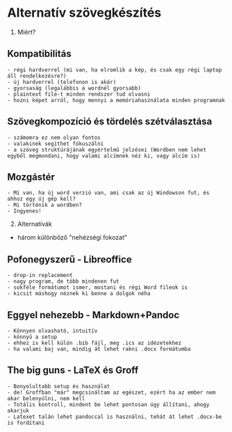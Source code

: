 # Alternatív szövegkészítés

1. Miért?

## Kompatibilitás
    - régi hardverrel (mi van, ha elromlik a kép, és csak egy régi laptop áll rendelkezésre?)
    - új hardverrel (telefonon is akár)
    - gyorsaság (legalábbis a wordnél gyorsabb)
    - plaintext file-t minden rendszer tud olvasni
    - hozni képet arról, hogy mennyi a memóriahasználata minden programnak

## Szövegkompozíció és tördelés szétválasztása
    - számomra ez nem olyan fontos
    - valakinek segíthet fókuszálni
    - a szöveg struktúrájának egyértelmű jelzései (Wordben nem lehet egyből megmondani, hogy valami alcímnek néz ki, vagy alcím is)

## Mozgástér
    - Mi van, ha új word verzió van, ami csak az új Windowson fut, és ahhoz egy új gép kell?
    - Mi történik a wordben?
    - Ingyenes!

2. Alternatívák
- három különböző "nehézségi fokozat"

## Pofonegyszerű - Libreoffice
    - drop-in replacement
    - nagy program, de több mindenen fut
    - sokféle formátumot ismer, mostani és régi Word fileok is
    - kicsit máshogy néznek ki benne a dolgok néha

## Eggyel nehezebb - Markdown+Pandoc
    - Könnyen olvasható, intuitív
    - könnyű a setup
    - ehhez is kell külön .bib fájl, meg .ics az idézetekhez
    - ha valami baj van, mindig át lehet rakni .docx formátumba

## The big guns - LaTeX és Groff
    - Bonyolultabb setup és használat
    - de! Groffban "már" megcsináltam az egészet, ezért ha az ember nem akar belenyúlni, nem kell
    - Totális kontroll, mindent be lehet pontosan úgy állítani, ahogy akarjuk
    - Latexet talán lehet pandoccal is használni, tehát át lehet .docx-be is fordítani
